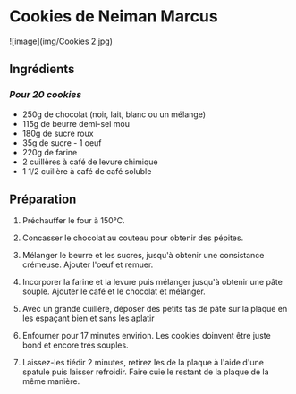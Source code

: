 # Cookies de Neiman Marcus
![image](img/Cookies 2.jpg)

## Ingrédients 
### *Pour 20 cookies*
* 250g de chocolat (noir, lait, blanc ou un mélange)
* 115g de beurre demi-sel mou
* 180g de sucre roux
* 35g de sucre - 1 oeuf
* 220g de farine
* 2 cuillères à café de levure chimique
* 1 1/2 cuillère à café de café soluble

## Préparation 
1. Préchauffer le four à 150°C.
2. Concasser le chocolat au couteau pour obtenir des pépites.
3. Mélanger le beurre et les sucres, jusqu'à obtenir une consistance crémeuse. Ajouter l'oeuf et remuer.
4. Incorporer la farine et la levure puis mélanger jusqu'à obtenir une pâte souple. Ajouter le café et le chocolat et mélanger.

5. Avec un grande cuillère, déposer des petits tas de pâte sur la plaque en les espaçant bien et sans les aplatir
6. Enfourner pour 17 minutes envirion. Les cookies doinvent être juste bond et encore trés souples.
7. Laissez-les tiédir 2 minutes, retirez les de la plaque à l'aide d'une spatule puis laisser refroidir. Faire cuie le restant de la plaque de la même manière. 
